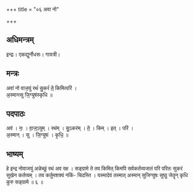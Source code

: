 +++
title = "०६ अवा नो"

+++
## अधिमन्त्रम्
इन्द्रः। एकद्यूर्नौधसः। गायत्री।

## मन्त्रः
अवा॑ नो वाज॒युं रथं॑ सु॒करं॑ ते॒ किमित्परि॑ ।  
अ॒स्मान्त्सु जि॒ग्युष॑स्कृधि ॥

## पदपाठः
अव॑ । नः॒ । वा॒ज॒ऽयुम् । रथ॑म् । सु॒ऽकर॑म् । ते॒ । किम् । इत् । परि॑ ।  
अ॒स्मान् । सु । जि॒ग्युषः॑ । कृ॒धि॒ ॥

## भाष्यम्
हे इन्द्र नोवाजयुं अन्नेच्छुं रथं अव रक्ष । सङ्ग्रामे ते तव किमित् किमपि सर्वकर्तव्यजातं परि परितः सुकरं सुखेन कर्तव्यम् । तव कर्तुमशक्यं नकिं- चिदस्ति । यस्मादेवं तस्मात् अस्मान् सुजिग्युषः सुष्ठु जेतॄन् कृधि कुरु सङ्ग्रामे ॥ ६ ॥
